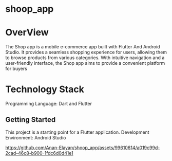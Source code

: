 # shoop_app

# OverView
The Shop app is a mobile e-commerce app built with Flutter
And Android Studio. It provides a seamless shopping experience for users, allowing them to browse products from various categories. With intuitive navigation and a user-friendly interface, the Shop app aims to provide a convenient platform for buyers

# Technology Stack
Programming Language: Dart and Flutter


## Getting Started
This project is a starting point for a Flutter application.
Development Environment: Android Studio


https://github.com/Anan-Elayan/shoop_app/assets/99610614/a019c99d-2cad-46c8-b900-1fdc6d0d41e1



